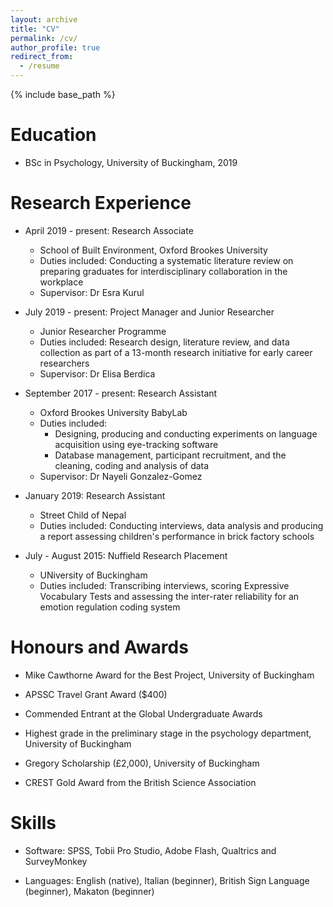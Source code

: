 ```yaml
---
layout: archive
title: "CV"
permalink: /cv/
author_profile: true
redirect_from:
  - /resume
---
```


{% include base_path %}

Education
======
* BSc in Psychology, University of Buckingham, 2019

Research Experience
======
* April 2019 - present: Research Associate
  * School of Built Environment, Oxford Brookes University
  * Duties included: Conducting a systematic literature review on preparing graduates for interdisciplinary collaboration in the workplace
  * Supervisor: Dr Esra Kurul

* July 2019 - present: Project Manager and Junior Researcher
  * Junior Researcher Programme
  * Duties included: Research design, literature review, and data collection as part of a 13-month research initiative for early career researchers
  * Supervisor: Dr Elisa Berdica
  
* September 2017 - present: Research Assistant
  * Oxford Brookes University BabyLab
  * Duties included: 
    * Designing, producing and conducting experiments on language acquisition using eye-tracking software
    * Database management, participant recruitment, and the cleaning, coding and analysis of data 
  * Supervisor: Dr Nayeli Gonzalez-Gomez
  
* January 2019: Research Assistant
  * Street Child of Nepal
  * Duties included: Conducting interviews, data analysis and producing a report assessing children's performance in brick factory schools
  
* July - August 2015: Nuffield Research Placement
  * UNiversity of Buckingham
  * Duties included: Transcribing interviews, scoring Expressive Vocabulary Tests and assessing the inter-rater reliability for an emotion regulation coding system 
  
  
Honours and Awards
======

* Mike Cawthorne Award for the Best Project, University of Buckingham 

* APSSC Travel Grant Award ($400)

* Commended Entrant at the Global Undergraduate Awards 

* Highest grade in the preliminary stage in the psychology department, University of Buckingham 

* Gregory Scholarship (£2,000), University of Buckingham 

* CREST Gold Award from the British Science Association


Skills
======

* Software: SPSS, Tobii Pro Studio, Adobe Flash, Qualtrics and SurveyMonkey 

* Languages: English (native), Italian (beginner), British Sign Language (beginner), Makaton (beginner)
